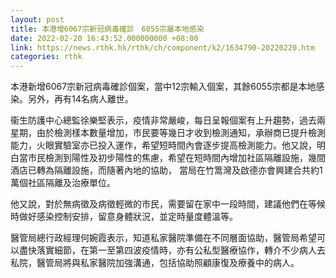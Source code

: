 ```yaml
---
layout: post
title: 本港增6067宗新冠病毒確診　6055宗屬本地感染
date: 2022-02-20 16:43:52.000000000 +08:00
link: https://news.rthk.hk/rthk/ch/component/k2/1634790-20220220.htm
categories: rthk
---
```


本港新增6067宗新冠病毒確診個案，當中12宗輸入個案，其餘6055宗都是本地感染。另外，再有14名病人離世。

衞生防護中心總監徐樂堅表示，疫情非常嚴峻，每日呈報個案有上升趨勢，過去兩星期，由於檢測樣本數量增加，市民要等幾日才收到檢測通知，承辦商已提升檢測能力，火眼實驗室亦已投入運作，希望短時間內會逐步提高檢測能力。他又說，明白當市民檢測到陽性及初步陽性的焦慮，希望在短時間內增加社區隔離設施，幾間酒店已轉為隔離設施，而隨著內地的協助， 當局在竹篙灣及啟德亦會興建合共約1萬個社區隔離及治療單位。

他又說，對於無病徵及病徵輕微的市民，需要留在家中一段時間，建議他們在等候時做好感染控制安排，留意身體狀況，並定時量度體溫等。

醫管局總行政經理何婉霞表示，知道私家醫院準備在不同層面協助，醫管局希望可以盡快落實細節，在第一至第四波疫情時，亦有公私型醫療協作，轉介不少病人去私院，醫管局將與私家醫院加強溝通，包括協助照顧康復及療養中的病人。
